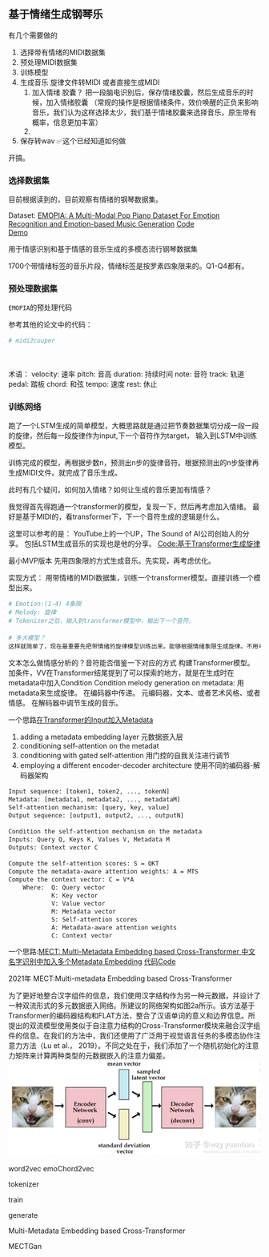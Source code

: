 ## 基于情绪生成钢琴乐


有几个需要做的
1. 选择带有情绪的MIDI数据集  
2. 预处理MIDI数据集
3. 训练模型
4. 生成音乐   旋律文件转MIDI  或者直接生成MIDI
   1. 加入情绪  胶囊？  把一段脑电识别后，保存情绪胶囊，然后生成音乐的时候，加入情绪胶囊 （常规的操作是根据情绪条件，效价唤醒的正负来影响音乐，我们认为这样选择太少，我们基于情绪胶囊来选择音乐，原生带有概率，信息更加丰富）
   2. 
5. 保存转wav  ✅这个已经知道如何做


开搞。


### 选择数据集  

目前根据读到的，目前观察有情绪的钢琴数据集。

Dataset: [EMOPIA: A Multi-Modal Pop Piano Dataset For Emotion Recognition and Emotion-based Music Generation](https://arxiv.org/abs/2108.01374) 
[Code](https://github.com/annahung31/EMOPIA?tab=readme-ov-file)  
[Demo](https://annahung31.github.io/EMOPIA/)

用于情感识别和基于情感的音乐生成的多模态流行钢琴数据集

1700个带情绪标签的音乐片段，情绪标签是按罗素四象限来的。Q1-Q4都有。

### 预处理数据集

`EMOPIA`的预处理代码

参考其他的论文中的代码：


```python
# midi2couper

 

```
术语：
velocity: 速率
pitch: 音高
duration: 持续时间
note: 音符
track: 轨道
pedal: 踏板
chord: 和弦
tempo: 速度
rest: 休止


### 训练网络

跑了一个LSTM生成的简单模型，大概思路就是通过把节奏数据集切分成一段一段的旋律，然后每一段旋律作为input,下一个音符作为target，
输入到LSTM中训练模型。

训练完成的模型，再根据步数n，预测出n步的旋律音符。根据预测出的n步旋律再生成MIDI文件。就完成了音乐生成。

此时有几个疑问，如何加入情绪？如何让生成的音乐更加有情感？

我觉得首先得跑通一个transformer的模型，复现一下，然后再考虑加入情绪。
最好是基于MIDI的，看transformer下，下一个音符生成的逻辑是什么。


这里可以参考的是：
YouTube上的一个UP，The Sound of AI公司创始人的分享。
包括LSTM生成音乐的实现也是他的分享。
[Code:基于Transformer生成旋律](https://github.com/musikalkemist/generativemusicaicourse)


最小MVP版本
先用四象限的方式生成音乐。先实现，再考虑优化。

实现方式：
用带情绪的MIDI数据集，训练一个transformer模型。直接训练一个模型出来。
```python
# Emotion:(1-4) 4象限
# Melody: 旋律  
# Tokenizer之后，输入到transformer模型中，输出下一个音符。

# 多大模型？
这样就简单了，现在最重要先把带情绪的旋律模型训练出来。能够根据情绪象限生成旋律。不用考虑情绪胶囊先。
```

文本怎么做情感分析的？音符能否借鉴一下对应的方式 构建Transformer模型。
加条件，VV在Transformer结尾提到了可以探索的地方，就是在生成时在metadata中加入Condition
Condition melody generation on metadata: 用metadata来生成旋律。
在编码器中传递。
元编码器，文本、或者艺术风格、或者情感。
在解码器中调节生成的音乐。

一个思路[在Transformer的Input加入Metadata](https://www.tdcommons.org/cgi/viewcontent.cgi?article=7612&context=dpubs_series)

1. adding a metadata embedding layer  元数据嵌入层
2. conditioning self-attention on the metadat
3. conditioning with gated self-attention 用门控的自我关注进行调节
4. employing a different encoder-decoder architecture 使用不同的编码器-解码器架构

```
Input sequence: [token1, token2, ..., tokenN]
Metadata: [metadata1, metadata2, ..., metadataM]
Self-attention mechanism: [query, key, value]
Output sequence: [output1, output2, ..., outputN]

Condition the self-attention mechanism on the metadata
Inputs: Query Q, Keys K, Values V, Metadata M
Outputs: Context vector C

Compute the self-attention scores: S = QKT
Compute the metadata-aware attention weights: A = MTS
Compute the context vector: C = V*A
    Where:  Q: Query vector
            K: Key vector
            V: Value vector
            M: Metadata vector
            S: Self-attention scores
            A: Metadata-aware attention weights
            C: Context vector
```

一个思路:[MECT: Multi-Metadata Embedding based Cross-Transformer 中文名字识别中加入多个Metadata Embedding](https://aclanthology.org/2021.acl-long.121.pdf)  [代码Code](https://github.com/CoderMusou/MECT4CNER)

2021年  MECT:Multi-metadata Embedding based Cross-Transformer 

为了更好地整合汉字组件的信息，我们使用汉字结构作为另一种元数据，并设计了一种双流形式的多元数据嵌入网络。所建议的网络架构如图2a所示。该方法基于Transformer的编码器结构和FLAT方法，整合了汉语单词的意义和边界信息。所提出的双流模型使用类似于自注意力结构的Cross-Transformer模块来融合汉字组件的信息。在我们的方法中，我们还使用了广泛用于视觉语言任务的多模态协作注意力方法（Lu et al.， 2019）。不同之处在于，我们添加了一个随机初始化的注意力矩阵来计算两种类型的元数据嵌入的注意力偏差。
![img.png](img.png)

word2vec 
emoChord2vec

tokenizer

train

generate



Multi-Metadata Embedding based Cross-Transformer

MECTGan





